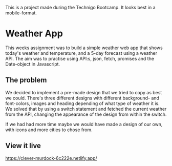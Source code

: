 This is a project made during the Technigo Bootcamp. It looks best in a mobile-format. 

# Weather App
This weeks assignment was to build a simple weather web app that shows today's weather and temperature, and a 5-day forecast using a weather API. The aim was to practise using API:s, json, fetch, promises and the Date-object in Javascript. 

## The problem
We decided to implement a pre-made design that we tried to copy as best we could. There's three different designs with different background- and font-colors, images and heading depending of what type of weather it is. We solved that by using a switch statement and fetched the current weather from the API, changing the appearance of the design from within the switch. 

If we had had more time maybe we would have made a design of our own, with icons and more cities to chose from. 

## View it live
https://clever-murdock-6c222e.netlify.app/